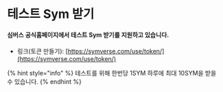 # 테스트 Sym 받기

#### &#x20; **심버스 공식홈페이지에서 테스트 Sym 받기를 지원하고 있습니다.**

* 링크(토큰 만들기): [https://symverse.com/use/token/](https://symverse.com/use/token/)

{% hint style="info" %}
테스트를 위해 한번당 1SYM 하루에 최대 10SYM을 받을 수 있습니다.
{% endhint %}
